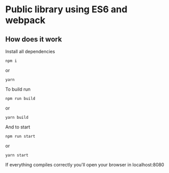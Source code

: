 # Public library using ES6 and webpack

## How does it work

Install all dependencies

```
npm i
```

or

```
yarn
```

To build run

```
npm run build
```
or
```
yarn build
```

And to start

```
npm run start
```
or
```
yarn start
```

If everything compiles correctly you'll open your browser in localhost:8080

